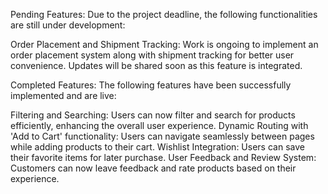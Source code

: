 Pending Features:
Due to the project deadline, the following functionalities are still under development:

Order Placement and Shipment Tracking: Work is ongoing to implement an order placement system along with shipment tracking for better user convenience.
Updates will be shared soon as this feature is integrated.

Completed Features:
The following features have been successfully implemented and are live:

Filtering and Searching: Users can now filter and search for products efficiently, enhancing the overall user experience.
Dynamic Routing with 'Add to Cart' functionality: Users can navigate seamlessly between pages while adding products to their cart.
Wishlist Integration: Users can save their favorite items for later purchase.
User Feedback and Review System: Customers can now leave feedback and rate products based on their experience.
